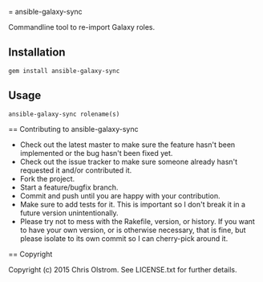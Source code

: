 = ansible-galaxy-sync

Commandline tool to re-import Galaxy roles.

Installation
------------
`gem install ansible-galaxy-sync`

Usage
-----
`ansible-galaxy-sync rolename(s)`

== Contributing to ansible-galaxy-sync

* Check out the latest master to make sure the feature hasn't been implemented or the bug hasn't been fixed yet.
* Check out the issue tracker to make sure someone already hasn't requested it and/or contributed it.
* Fork the project.
* Start a feature/bugfix branch.
* Commit and push until you are happy with your contribution.
* Make sure to add tests for it. This is important so I don't break it in a future version unintentionally.
* Please try not to mess with the Rakefile, version, or history. If you want to have your own version, or is otherwise necessary, that is fine, but please isolate to its own commit so I can cherry-pick around it.

== Copyright

Copyright (c) 2015 Chris Olstrom. See LICENSE.txt for
further details.

